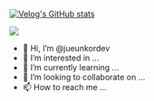 [![Velog's GitHub stats](https://velog-readme-stats.vercel.app/api/badge?name=_ueu_6)](https://velog.io/@_ueu_6) 

![](./profile-3d-contrib/profile-green-animate.svg)

- 👋 Hi, I’m @jueunkordev
- 👀 I’m interested in ...
- 🌱 I’m currently learning ...
- 💞️ I’m looking to collaborate on ...
- 📫 How to reach me ...

<!---
jueunkordev/jueunkordev is a ✨ special ✨ repository because its `README.md` (this file) appears on your GitHub profile.
You can click the Preview link to take a look at your changes.
--->
